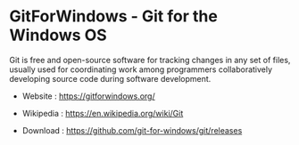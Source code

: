 # GitForWindows - Git for the Windows OS

Git is free and open-source software for tracking changes in any set
of files, usually used for coordinating work among programmers
collaboratively developing source code during software development.

* Website : https://gitforwindows.org/
* Wikipedia : https://en.wikipedia.org/wiki/Git

* Download : https://github.com/git-for-windows/git/releases
